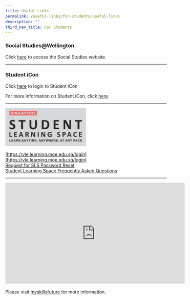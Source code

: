 ```yaml
---
title: Useful Links
permalink: /useful-links/for-students/useful-links
description: ""
third_nav_title: For Students
---
```

### Social Studies@Wellington

Click [here](https://sites.google.com/view/wtps-socialstudies/home) to access the Social Studies website.

---------------

### Student iCon

Click [here](https://workspace.google.com/dashboard) to login to Student iCon

For more information on Student iCon, click [here](https://moe-wellingtonpri-staging.netlify.app/useful-links/for-students/student-icon).

------------

<img src="/images/WTP_SLS.png" 
     style="width:50%">

[https://vle.learning.moe.edu.sg/login](https://vle.learning.moe.edu.sg/login) <br>
[Request for SLS Password Reset](https://docs.google.com/forms/d/e/1FAIpQLSfiwrDGu9lZyUEzZzUhKfAvamcoTMYJ-f_SvRiFZNAUZfiNbQ/viewform) <br>
[Student Learning Space Frequently Asked Questions](https://wellingtonpri-moe-edu-sg-admin.cwp.sg/useful-links/for-students/student-learning-space)

----------

<iframe width="560" height="315" src="https://www.youtube.com/embed/i9fpBx9xeGU?start=1" title="YouTube video player" frameborder="0" allow="accelerometer; autoplay; clipboard-write; encrypted-media; gyroscope; picture-in-picture" allowfullscreen></iframe>

Please visit [myskillsfuture](https://www.myskillsfuture.gov.sg/content/student/en/primary.html) for more information.